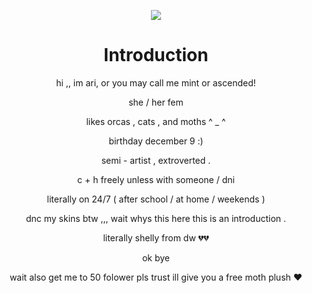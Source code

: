 <div align="center"> 

![](https://komarev.com/ghpvc/?username=bubblymoth&amp;color=blueviolet&amp;label=i+see+you  )

# Introduction

<div align="center"> 

hi ,, im ari, or you may call me mint or ascended!

she / her fem

likes orcas , cats , and moths  ^ _ ^ 

birthday december 9 :)

semi - artist , extroverted .

c + h freely unless with someone / dni

literally on 24/7 ( after school / at home / weekends )

dnc my skins btw ,,, wait whys this here this is an introduction .

literally shelly from dw 💔💔

ok bye






wait also get me to 50 folower pls trust ill give you a free moth plush ♥️
